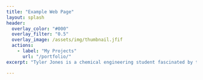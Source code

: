 ```yaml
---
title: "Example Web Page"
layout: splash
header:
  overlay_color: "#000"
  overlay_filter: "0.5"
  overlay_image: /assets/img/thumbnail.jfif
  actions:
    - label: "My Projects"
      url: "/portfolio/"
excerpt: "Tyler Jones is a chemical engineering student fascinated by the developments in modern energy capture and storage. His interests lie in these opportunities of revolutionizing our current technologies and ideas with an eye towards a climate-neutral future."

---
```


